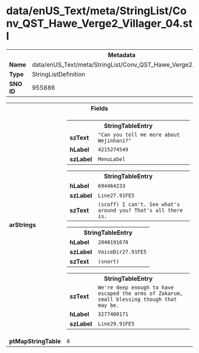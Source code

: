 <h1>data/enUS_Text/meta/StringList/Conv_QST_Hawe_Verge2_Villager_04.stl</h1><table><tr><th colspan="100%">Metadata</th></tr><tr><td><b>Name</b></td><td>data/enUS_Text/meta/StringList/Conv_QST_Hawe_Verge2_Villager_04.stl</td></tr><tr><td><b>Type</b></td><td>StringListDefinition</td></tr><tr><td><b>SNO ID</b></td><td>955886</td></tr></table>

<table><tr><th colspan="100%">Fields</th></tr><tr><td><b>arStrings</b></td><td><table><tr><th colspan="100%">StringTableEntry</th></tr><tr><td><b>szText</b></td><td><code>"Can you tell me more about Wejinhani?"</code></td></tr><tr><td><b>hLabel</b></td><td><code>4215274549</code></td></tr><tr><td><b>szLabel</b></td><td><code>MenuLabel</code></td></tr></table>


<table><tr><th colspan="100%">StringTableEntry</th></tr><tr><td><b>hLabel</b></td><td><code>694464233</code></td></tr><tr><td><b>szLabel</b></td><td><code>Line27.91FE5</code></td></tr><tr><td><b>szText</b></td><td><code>(scoff) I can't. See what's around you? That's all there is.</code></td></tr></table>


<table><tr><th colspan="100%">StringTableEntry</th></tr><tr><td><b>hLabel</b></td><td><code>2040191670</code></td></tr><tr><td><b>szLabel</b></td><td><code>VoiceDir27.91FE5</code></td></tr><tr><td><b>szText</b></td><td><code>(snort)</code></td></tr></table>


<table><tr><th colspan="100%">StringTableEntry</th></tr><tr><td><b>szText</b></td><td><code>We're deep enough to have escaped the arms of Zakarum, small blessing though that may be.</code></td></tr><tr><td><b>hLabel</b></td><td><code>3277400171</code></td></tr><tr><td><b>szLabel</b></td><td><code>Line29.91FE5</code></td></tr></table>


</td></tr><tr><td><b>ptMapStringTable</b></td><td><code>0</code></td></tr></table>

